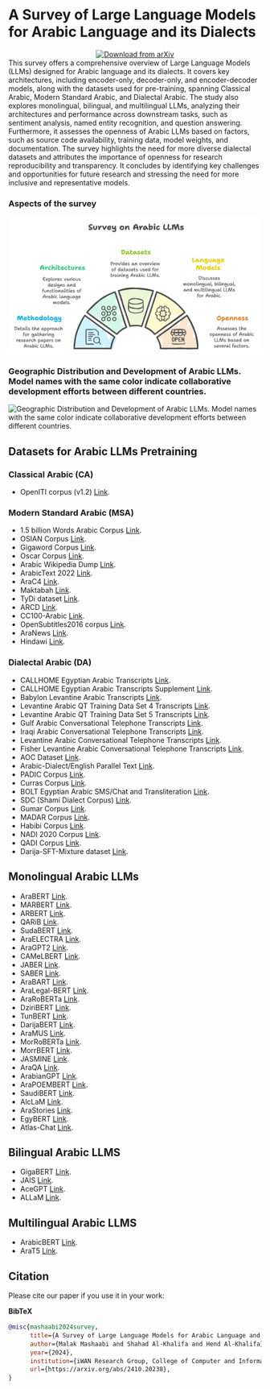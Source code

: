 # A Survey of Large Language Models for Arabic Language and its Dialects
<div align="center">
  <a href="https://arxiv.org/abs/2410.20238">
    <img src="https://img.shields.io/badge/arXiv-Paper%20Download-b31b1b.svg" alt="Download from arXiv">
  </a>
</div>
This survey offers a comprehensive overview of Large Language Models (LLMs) designed for Arabic language and its dialects. It covers key architectures, including encoder-only, decoder-only, and encoder-decoder models, along with the datasets used for pre-training, spanning Classical Arabic, Modern Standard Arabic, and Dialectal Arabic. The study also explores monolingual, bilingual, and multilingual LLMs, analyzing their architectures and performance across downstream tasks, such as sentiment analysis, named entity recognition, and question answering. Furthermore, it assesses the openness of Arabic LLMs based on factors, such as source code availability, training data, model weights, and documentation. The survey highlights the need for more diverse dialectal datasets and attributes the importance of openness for research reproducibility and transparency. It concludes by identifying key challenges and opportunities for future research and stressing the need for more inclusive and representative models.

### Aspects of the survey
![Arabic LLM Survey](https://github.com/iwan-rg/ArabicLLMs/blob/main/Arabic%20LLM%20Survey.png?raw=true)

### Geographic Distribution and Development of Arabic LLMs. Model names with the same color indicate collaborative development efforts between different countries.

![Geographic Distribution and Development of Arabic LLMs. Model names with the same color indicate collaborative development efforts between different countries.](https://github.com/iwan-rg/ArabicLLMs/blob/main/LLM%20Map.png?raw=true)


## Datasets for Arabic LLMs Pretraining

### Classical Arabic (CA) 
- OpenITI corpus (v1.2) <a href="https://openiti.org/projects/OpenITI%20Corpus.html" target="_blank">Link</a>.
  
### Modern Standard Arabic (MSA) 
- 1.5 billion Words Arabic Corpus <a href="https://arxiv.org/pdf/1611.04033v1" target="_blank">Link</a>.
- OSIAN Corpus <a href="https://aclanthology.org/W19-4619/" target="_blank">Link</a>.
- Gigaword Corpus <a href="https://catalog.ldc.upenn.edu/LDC2003T12" target="_blank">Link</a>.
- Oscar Corpus <a href="https://oscar-project.org/" target="_blank">Link</a>.
- Arabic Wikipedia Dump <a href="https://archive.org/details/arwiki-20190201" target="_blank">Link</a>.
- ArabicText 2022 <a href="https://data.baai.ac.cn/details/ArabicText-2022" target="_blank">Link</a>.
- AraC4 <a href="https://www.tensorflow.org/datasets/catalog/c4" target="_blank">Link</a>.
- Maktabah <a href="https://www.kaggle.com/datasets/mahmoudqaddoumi/arabic-library" target="_blank">Link</a>.
- TyDi dataset <a href="https://github.com/google-research-datasets/tydiqa?tab=readme-ov-file#download-the-dataset" target="_blank">Link</a>.
- ARCD <a href="https://metatext.io/datasets/arabic-reading-comprehension-dataset-(arcd)" target="_blank">Link</a>.
- CC100-Arabic <a href="https://metatext.io/datasets/cc100-arabic" target="_blank">Link</a>.
- OpenSubtitles2016 corpus <a href="https://www.opensubtitles.org/en/search/subs" target="_blank">Link</a>.
- AraNews <a href="https://github.com/UBC-NLP/wanlp2020_arabic_fake_news_detection" target="_blank">Link</a>.
- Hindawi <a href="https://huggingface.co/datasets/alielfilali01/Hindawi-Books-dataset" target="_blank">Link</a>.
 
### Dialectal Arabic (DA) 
- CALLHOME Egyptian Arabic Transcripts <a href="https://catalog.ldc.upenn.edu/LDC97T19" target="_blank">Link</a>.
- CALLHOME Egyptian Arabic Transcripts Supplement <a href="https://catalog.ldc.upenn.edu/LDC2002T38">Link</a>.
- Babylon Levantine Arabic Transcripts <a href="https://catalog.ldc.upenn.edu/LDC2005S08">Link</a>.
- Levantine Arabic QT Training Data Set 4 Transcripts <a href="https://catalog.ldc.upenn.edu/LDC2005S14">Link</a>.
- Levantine Arabic QT Training Data Set 5 Transcripts <a href="https://catalog.ldc.upenn.edu/LDC2006T07">Link</a>.
- Gulf Arabic Conversational Telephone Transcripts <a href="https://catalog.ldc.upenn.edu/LDC2006T15">Link</a>.
- Iraqi Arabic Conversational Telephone Transcripts <a href="https://catalog.ldc.upenn.edu/LDC2006T16">Link</a>.
- Levantine Arabic Conversational Telephone Transcripts <a href="https://catalog.ldc.upenn.edu/LDC2007T01">Link</a>.
- Fisher Levantine Arabic Conversational Telephone Transcripts <a href="https://catalog.ldc.upenn.edu/LDC2007T04">Link</a>.
- AOC Dataset <a href="https://www.cs.jhu.edu/data-archive/AOC-2010/?C=D;O=D">Link</a>.
- Arabic-Dialect/English Parallel Text <a href="https://catalog.ldc.upenn.edu/LDC2012T09">Link</a>.
- PADIC Corpus <a href="https://sourceforge.net/projects/padic/">Link</a>.
- Curras Corpus <a href="https://www.jarrar.info/publications/JHRAZ17.pdf">Link</a>.
- BOLT Egyptian Arabic SMS/Chat and Transliteration <a href="https://catalog.ldc.upenn.edu/LDC2017T07">Link</a>.
- SDC (Shami Dialect Corpus) <a href="https://github.com/GU-CLASP/shami-corpus">Link</a>.
- Gumar Corpus <a href="https://camel.abudhabi.nyu.edu/gumar/">Link</a>.
- MADAR Corpus <a href="https://sites.google.com/nyu.edu/madar/home#h.xpcfdhjyc95c">Link</a>.
- Habibi Corpus <a href="http://ucrel-web.lancaster.ac.uk/habibi/">Link</a>.
- NADI 2020 Corpus <a href="https://sites.google.com/view/nadi-shared-task">Link</a>.
- QADI Corpus <a href="https://alt.qcri.org/resources/qadi/">Link</a>.
- Darija-SFT-Mixture dataset <a href="https://huggingface.co/datasets/MBZUAI-Paris/Darija-SFT-Mixture">Link</a>.

## Monolingual Arabic LLMs
- AraBERT <a href="https://aclanthology.org/2020.osact-1.2">Link</a>.
- MARBERT <a href="https://aclanthology.org/2021.acl-long.551">Link</a>.
- ARBERT  <a href="https://aclanthology.org/2021.acl-long.551">Link</a>.
- QARiB   <a href="https://aclanthology.org/2020.wanlp-1.21">Link</a>.
- SudaBERT <a href="https://ieeexplore.ieee.org/abstract/document/9429651">Link</a>.
- AraELECTRA <a href="https://aclanthology.org/2021.wanlp-1.20">Link</a>.
- AraGPT2 <a href="https://aclanthology.org/2021.wanlp-1.21">Link</a>.
- CAMeLBERT <a href="https://aclanthology.org/2021.wanlp-1.10">Link</a>.
- JABER <a href="https://aclanthology.org/2022.emnlp-main.205">Link</a>.
- SABER <a href="https://aclanthology.org/2022.emnlp-main.205">Link</a>.
- AraBART <a href="https://aclanthology.org/2022.wanlp-1.4">Link</a>.
- AraLegal-BERT <a href="https://aclanthology.org/2022.nllp-1.31">Link</a>.
- AraRoBERTa <a href="https://aclanthology.org/2022.wanlp-1.24">Link</a>.
- DziriBERT <a href="http://arxiv.org/abs/2109.12346">Link</a>.
- TunBERT <a href="https://doi.org/10.1007/s42979-022-01541-y">Link</a>.
- DarijaBERT <a href="https://link.springer.com/10.1007/s41060-023-00498-2">Link</a>.
- AraMUS <a href="https://aclanthology.org/2023.findings-acl.181">Link</a>.
- MorRoBERTa <a href="https://www.researchgate.net/publication/375765718_Pre-training_Two_BERT-Like_Models_for_Moroccan_Dialect_MorRoBERTa_and_MorrBERT#fullTextFileContent">Link</a>.
- MorrBERT <a href="https://www.researchgate.net/publication/375765718_Pre-training_Two_BERT-Like_Models_for_Moroccan_Dialect_MorRoBERTa_and_MorrBERT#fullTextFileContent">Link</a>.
- JASMINE <a href="https://aclanthology.org/2023.emnlp-main.1040">Link</a>.
- AraQA <a href="https://ieeexplore.ieee.org/abstract/document/10479645">Link</a>.
- ArabianGPT <a href="http://arxiv.org/abs/2402.15313">Link</a>.
- AraPOEMBERT <a href="http://arxiv.org/abs/2403.12392">Link</a>.
- SaudiBERT <a href="http://arxiv.org/abs/2405.06239">Link</a>.
- AlcLaM <a href="https://aclanthology.org/2024.arabicnlp-1.14">Link</a>.
- AraStories <a href="https://aclanthology.org/2024.arabicnlp-1.13">Link</a>.
- EgyBERT <a href="http://arxiv.org/abs/2408.03524">Link</a>.
- Atlas-Chat <a href="http://arxiv.org/abs/2409.17912">Link</a>.

## Bilingual Arabic LLMS
- GigaBERT <a href="https://aclanthology.org/2020.emnlp-main.382">Link</a>.
- JAIS <a href="http://arxiv.org/abs/2308.16149">Link</a>.
- AceGPT <a href="https://aclanthology.org/2024.naacl-long.450">Link</a>.
- ALLaM <a href="http://arxiv.org/abs/2407.15390">Link</a>.

## Multilingual Arabic LLMS
- ArabicBERT 	<a href="https://aclanthology.org/2020.semeval-1.271">Link</a>.
- AraT5 <a href="https://aclanthology.org/2022.acl-long.47">Link</a>.

## Citation
Please cite our paper if you use it in your work:

**BibTeX**
```bibtex
@misc{mashaabi2024survey,
      title={A Survey of Large Language Models for Arabic Language and its Dialects}, 
      author={Malak Mashaabi and Shahad Al-Khalifa and Hend Al-Khalifa},
      year={2024},
      institution={iWAN Research Group, College of Computer and Information Sciences, King Saud University},
      url={https://arxiv.org/abs/2410.20238}, 
}
